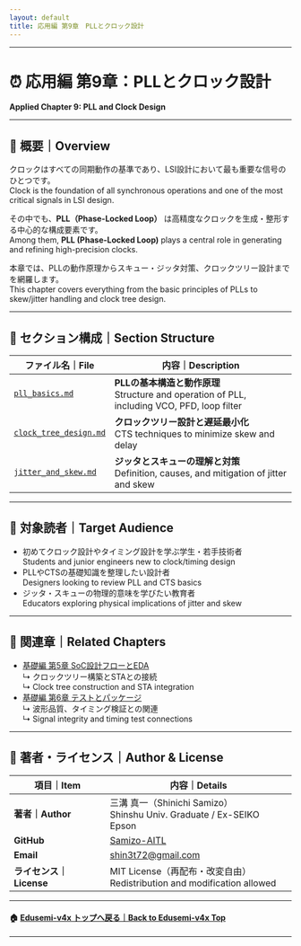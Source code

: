 ```yaml
---
layout: default
title: 応用編 第9章　PLLとクロック設計 
---
```


---

# ⏰ 応用編 第9章：PLLとクロック設計　
**Applied Chapter 9: PLL and Clock Design**

---

## 📘 概要｜Overview

クロックはすべての同期動作の基準であり、LSI設計において最も重要な信号のひとつです。  
Clock is the foundation of all synchronous operations and one of the most critical signals in LSI design.

その中でも、**PLL（Phase-Locked Loop）** は高精度なクロックを生成・整形する中心的な構成要素です。  
Among them, **PLL (Phase-Locked Loop)** plays a central role in generating and refining high-precision clocks.

本章では、PLLの動作原理からスキュー・ジッタ対策、クロックツリー設計までを網羅します。  
This chapter covers everything from the basic principles of PLLs to skew/jitter handling and clock tree design.

---

## 📂 セクション構成｜Section Structure

| ファイル名｜File | 内容｜Description |
|------------------|--------------------------|
| [`pll_basics.md`](pll_basics.md) | **PLLの基本構造と動作原理**<br>Structure and operation of PLL, including VCO, PFD, loop filter |
| [`clock_tree_design.md`](clock_tree_design.md) | **クロックツリー設計と遅延最小化**<br>CTS techniques to minimize skew and delay |
| [`jitter_and_skew.md`](jitter_and_skew.md) | **ジッタとスキューの理解と対策**<br>Definition, causes, and mitigation of jitter and skew |

---

## 🎯 対象読者｜Target Audience

- 初めてクロック設計やタイミング設計を学ぶ学生・若手技術者  
  Students and junior engineers new to clock/timing design  
- PLLやCTSの基礎知識を整理したい設計者  
  Designers looking to review PLL and CTS basics  
- ジッタ・スキューの物理的意味を学びたい教育者  
  Educators exploring physical implications of jitter and skew  

---

## 🔗 関連章｜Related Chapters

- [基礎編 第5章 SoC設計フローとEDA](../chapter5_soc_design_flow/README.md)  
  ↳ クロックツリー構築とSTAとの接続  
  ↳ Clock tree construction and STA integration  
- [基礎編 第6章 テストとパッケージ](../chapter6_test_and_package/README.md)  
  ↳ 波形品質、タイミング検証との関連  
  ↳ Signal integrity and timing test connections  

---

## 👤 著者・ライセンス｜Author & License

| 項目｜Item | 内容｜Details |
|------------|-----------------------------|
| **著者｜Author** | 三溝 真一（Shinichi Samizo）<br>Shinshu Univ. Graduate / Ex-SEIKO Epson |
| **GitHub** | [Samizo-AITL](https://github.com/Samizo-AITL) |
| **Email** | [shin3t72@gmail.com](mailto:shin3t72@gmail.com) |
| **ライセンス｜License** | MIT License（再配布・改変自由）<br>Redistribution and modification allowed |

---

#### 🏠 [Edusemi-v4x トップへ戻る｜Back to Edusemi-v4x Top](../README.md)

---
